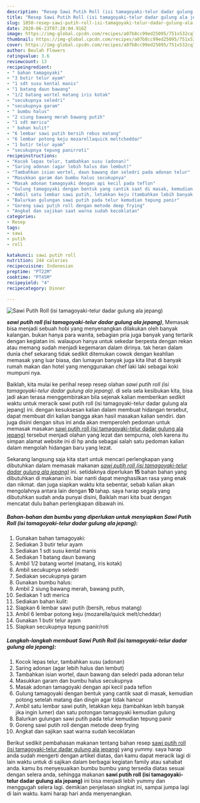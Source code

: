 ```yaml
---
description: "Resep Sawi Putih Roll (isi tamagoyaki-telur dadar gulung ala jepang) yang nikmat"
title: "Resep Sawi Putih Roll (isi tamagoyaki-telur dadar gulung ala jepang) yang nikmat"
slug: 1850-resep-sawi-putih-roll-isi-tamagoyaki-telur-dadar-gulung-ala-jepang-yang-nikmat
date: 2020-06-23T07:28:04.916Z
image: https://img-global.cpcdn.com/recipes/a07b8cc99ed25095/751x532cq70/sawi-putih-roll-isi-tamagoyaki-telur-dadar-gulung-ala-jepang-foto-resep-utama.jpg
thumbnail: https://img-global.cpcdn.com/recipes/a07b8cc99ed25095/751x532cq70/sawi-putih-roll-isi-tamagoyaki-telur-dadar-gulung-ala-jepang-foto-resep-utama.jpg
cover: https://img-global.cpcdn.com/recipes/a07b8cc99ed25095/751x532cq70/sawi-putih-roll-isi-tamagoyaki-telur-dadar-gulung-ala-jepang-foto-resep-utama.jpg
author: Beulah Flowers
ratingvalue: 3.6
reviewcount: 13
recipeingredient:
- " bahan tamagoyaki"
- "3 butir telur ayam"
- "1 sdt susu kental manis"
- "1 batang daun bawang"
- "1/2 batang wortel matang iris kotak"
- "secukupnya seledri"
- "secukupnya garam"
- " bumbu halus"
- "2 siung bawang merah bawang putih"
- "1 sdt merica"
- " bahan kulit"
- "6 lembar sawi putih bersih rebus matang"
- "6 lembar potong keju mozarellaquick meltcheddar"
- "1 butir telur ayam"
- "secukupnya tepung panirroti"
recipeinstructions:
- "Kocok lepas telur, tambahkan susu (adonan)"
- "Saring adonan (agar lebih halus dan lembut)"
- "Tambahkan isian wortel, daun bawang dan seledri pada adonan telur"
- "Masukkan garam dan bumbu halus secukupnya"
- "Masak adonan tamagoyaki dengan api kecil pada teflon"
- "Gulung tamagoyaki dengan bentuk yang cantik saat di masak, kemudian potong setelah matang dan dingin agar tidak hancur"
- "Ambil satu lembar sawi putih, letakkan keju (tambahkan lebih banyak jika ingin lumer) dan satu potongan tamagoyaki kemudian gulung"
- "Balurkan gulungan sawi putih pada telur kemudian tepung panir"
- "Goreng sawi putih roll dengan metode deep frying"
- "Angkat dan sajikan saat warna sudah kecoklatan"
categories:
- Resep
tags:
- sawi
- putih
- roll

katakunci: sawi putih roll 
nutrition: 244 calories
recipecuisine: Indonesian
preptime: "PT22M"
cooktime: "PT45M"
recipeyield: "4"
recipecategory: Dinner

---
```



![Sawi Putih Roll (isi tamagoyaki-telur dadar gulung ala jepang)](https://img-global.cpcdn.com/recipes/a07b8cc99ed25095/751x532cq70/sawi-putih-roll-isi-tamagoyaki-telur-dadar-gulung-ala-jepang-foto-resep-utama.jpg)

<b><i>sawi putih roll (isi tamagoyaki-telur dadar gulung ala jepang)</i></b>, Memasak bisa menjadi sebuah hobi yang menyenangkan dilakukan oleh banyak kalangan. bukan hanya para wanita, sebagian pria juga banyak yang tertarik dengan kegiatan ini. walaupun hanya untuk sekedar berpesta dengan rekan atau memang sudah menjadi kegemaran dalam dirinya. tak heran dalam dunia chef sekarang tidak sedikit ditemukan cowok dengan keahlian memasak yang luar biasa, dan lumayan banyak juga kita lihat di banyak rumah makan dan hotel yang menggunakan chef laki laki sebagai koki mumpuni nya.

Baiklah, kita mulai ke perihal resep resep olahan <i>sawi putih roll (isi tamagoyaki-telur dadar gulung ala jepang)</i>. di sela sela kesibukan kita, bisa jadi akan terasa menggembirakan bila sejenak kalian memberikan sedikit waktu untuk meracik sawi putih roll (isi tamagoyaki-telur dadar gulung ala jepang) ini. dengan kesuksesan kalian dalam membuat hidangan tersebut, dapat membuat diri kalian bangga akan hasil masakan kalian sendiri. dan juga disini dengan situs ini anda akan memperoleh pedoman untuk memasak masakan <u>sawi putih roll (isi tamagoyaki-telur dadar gulung ala jepang)</u> tersebut menjadi olahan yang lezat dan sempurna, oleh karena itu simpan alamat website ini di hp anda sebagai salah satu pedoman kalian dalam mengolah hidangan baru yang lezat.




Sekarang langsung saja kita start untuk mencari perlengkapan yang dibutuhkan dalam memasak makanan <u><i>sawi putih roll (isi tamagoyaki-telur dadar gulung ala jepang)</i></u> ini. setidaknya diperlukan <b>15</b> bahan bahan yang dibutuhkan di makanan ini. biar nanti dapat menghasilkan rasa yang enak dan nikmat. dan juga siapkan waktu kita sebentar, sebab kalian akan mengolahnya antara lain dengan <b>10</b> tahap. saya harap segala yang dibutuhkan sudah anda punyai disini, Baiklah mari kita buat dengan mencatat dulu bahan perlengkapan dibawah ini.

<!--inarticleads1-->

##### Bahan-bahan dan bumbu yang diperlukan untuk menyiapkan Sawi Putih Roll (isi tamagoyaki-telur dadar gulung ala jepang):

1. Gunakan  bahan tamagoyaki:
1. Sediakan 3 butir telur ayam
1. Sediakan 1 sdt susu kental manis
1. Sediakan 1 batang daun bawang
1. Ambil 1/2 batang wortel (matang, iris kotak)
1. Ambil secukupnya seledri
1. Sediakan secukupnya garam
1. Gunakan  bumbu halus:
1. Ambil 2 siung bawang merah, bawang putih,
1. Sediakan 1 sdt merica
1. Sediakan  bahan kulit:
1. Siapkan 6 lembar sawi putih (bersih, rebus matang)
1. Ambil 6 lembar potong keju (mozarella/quick melt/cheddar)
1. Gunakan 1 butir telur ayam
1. Siapkan secukupnya tepung panir/roti




<!--inarticleads2-->

##### Langkah-langkah membuat Sawi Putih Roll (isi tamagoyaki-telur dadar gulung ala jepang):

1. Kocok lepas telur, tambahkan susu (adonan)
1. Saring adonan (agar lebih halus dan lembut)
1. Tambahkan isian wortel, daun bawang dan seledri pada adonan telur
1. Masukkan garam dan bumbu halus secukupnya
1. Masak adonan tamagoyaki dengan api kecil pada teflon
1. Gulung tamagoyaki dengan bentuk yang cantik saat di masak, kemudian potong setelah matang dan dingin agar tidak hancur
1. Ambil satu lembar sawi putih, letakkan keju (tambahkan lebih banyak jika ingin lumer) dan satu potongan tamagoyaki kemudian gulung
1. Balurkan gulungan sawi putih pada telur kemudian tepung panir
1. Goreng sawi putih roll dengan metode deep frying
1. Angkat dan sajikan saat warna sudah kecoklatan




Berikut sedikit pembahasan makanan tentang bahan resep <u>sawi putih roll (isi tamagoyaki-telur dadar gulung ala jepang)</u> yang yummy. saya harap anda sudah mengerti dengan artikel diatas, dan kamu dapat meracik lagi di lain waktu untuk di sajikan dalam berbagai kegiatan family atau sahabat anda. kamu bs menyesuaikan bumbu bumbu yang tersedia diatas sesuai dengan selera anda, sehingga makanan <b>sawi putih roll (isi tamagoyaki-telur dadar gulung ala jepang)</b> ini bisa menjadi lebih yummy dan menggugah selera lagi. demikian penjelasan singkat ini, sampai jumpa lagi di lain waktu. kami harap hari anda menyenangkan.
